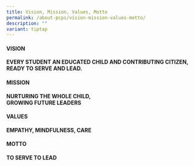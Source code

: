 ```yaml
---
title: Vision, Mission, Values, Motto
permalink: /about-pcps/vision-mission-values-motto/
description: ""
variant: tiptap
---
```

<h4>VISION</h4>
<p><strong>EVERY STUDENT AN EDUCATED CHILD AND CONTRIBUTING CITIZEN,<br>READY TO SERVE AND LEAD.</strong>
</p>
<h4>MISSION</h4>
<p><strong>NURTURING THE WHOLE CHILD,<br>GROWING FUTURE LEADERS</strong>
</p>
<h4>VALUES</h4>
<p><strong>EMPATHY, MINDFULNESS, CARE</strong>
</p>
<h4>MOTTO</h4>
<p><strong>TO SERVE TO LEAD</strong>
</p>